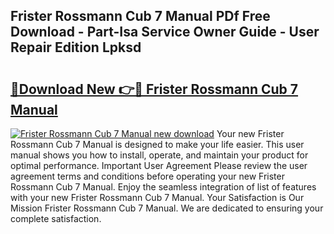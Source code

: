 ## Frister Rossmann Cub 7 Manual PDf Free Download - Part-Isa Service Owner Guide - User Repair Edition Lpksd

# <h2><a href="http://cf23468.oget.top/?id=Frister+Rossmann+Cub+7+Manual">🔗Download New 👉🔴 Frister Rossmann Cub 7 Manual</a></h2>

[![Frister Rossmann Cub 7 Manual new download](https://i.imgur.com/5g1atiW.png)](http://cf23468.oget.top/?id=Frister+Rossmann+Cub+7+Manual)
Your new Frister Rossmann Cub 7 Manual is designed to make your life easier. This user manual shows you how to install, operate, and maintain your product for optimal performance. Important User Agreement Please review the user agreement terms and conditions before operating your new Frister Rossmann Cub 7 Manual. Enjoy the seamless integration of list of features with your new Frister Rossmann Cub 7 Manual. Your Satisfaction is Our Mission Frister Rossmann Cub 7 Manual. We are dedicated to ensuring your complete satisfaction.
